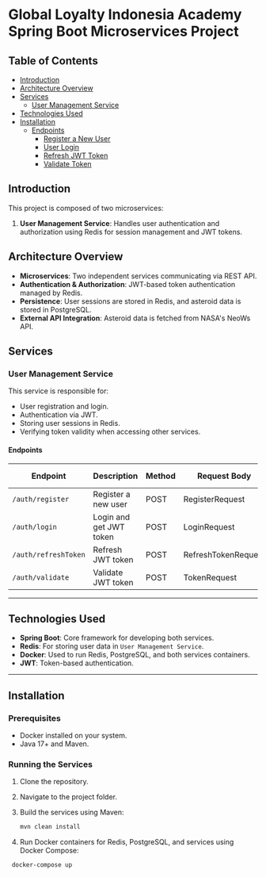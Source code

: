 # Global Loyalty Indonesia Academy Spring Boot Microservices Project

## Table of Contents

- [Introduction](#introduction)
- [Architecture Overview](#architecture-overview)
- [Services](#services)
  - [User Management Service](#user-management-service)
- [Technologies Used](#technologies-used)
- [Installation](#installation)
  - [Endpoints](#endpoints)
    - [Register a New User](#register-a-new-user)
    - [User Login](#user-login)
    - [Refresh JWT Token](#refresh-jwt-token)
    - [Validate Token](#validate-token)

## Introduction

This project is composed of two microservices:

1. **User Management Service**: Handles user authentication and authorization using Redis for session management and JWT tokens.

## Architecture Overview

- **Microservices**: Two independent services communicating via REST API.
- **Authentication & Authorization**: JWT-based token authentication managed by Redis.
- **Persistence**: User sessions are stored in Redis, and asteroid data is stored in PostgreSQL.
- **External API Integration**: Asteroid data is fetched from NASA's NeoWs API.

## Services

### User Management Service

This service is responsible for:

- User registration and login.
- Authentication via JWT.
- Storing user sessions in Redis.
- Verifying token validity when accessing other services.

#### Endpoints

| Endpoint             | Description             | Method | Request Body        | Response Body        |
| -------------------- | ----------------------- | ------ | ------------------- | -------------------- |
| `/auth/register`     | Register a new user     | POST   | RegisterRequest     | UserRedis            |
| `/auth/login`        | Login and get JWT token | POST   | LoginRequest        | JwtResponse          |
| `/auth/refreshToken` | Refresh JWT token       | POST   | RefreshTokenRequest | JwtResponse          |
| `/auth/validate`     | Validate JWT token      | POST   | TokenRequest        | Boolean (true/false) |

---

## Technologies Used

- **Spring Boot**: Core framework for developing both services.
- **Redis**: For storing user data in `User Management Service`.
- **Docker**: Used to run Redis, PostgreSQL, and both services containers.
- **JWT**: Token-based authentication.

---

## Installation

### Prerequisites

- Docker installed on your system.
- Java 17+ and Maven.

### Running the Services

1. Clone the repository.
2. Navigate to the project folder.
3. Build the services using Maven:

   ```bash
   mvn clean install
   ```

4. Run Docker containers for Redis, PostgreSQL, and services using Docker Compose:

```bash
 docker-compose up
```

